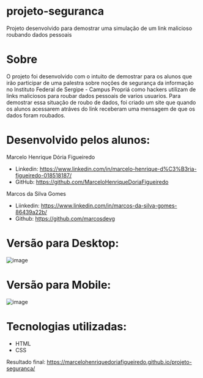 # projeto-seguranca
 Projeto desenvolvido para demostrar uma simulação de um link malicioso roubando dados pessoais
 
 # Sobre
 O projeto foi desenvolvido com o intuito de demostrar para os alunos que irão participar de uma palestra sobre noções de segurança da informação no Instituto Federal de Sergipe - Campus Propriá como hackers utilizam de links maliciosos para roubar dados pessoais de varios usuarios. Para demostrar essa situação de roubo de dados, foi criado um site que quando os alunos acessarem atráves do link receberam uma mensagem de que os dados foram roubados.
 
 # Desenvolvido pelos alunos:
 Marcelo Henrique Dória Figueiredo
 * Linkedin: https://www.linkedin.com/in/marcelo-henrique-d%C3%B3ria-figueiredo-018518187/
 * GitHub: https://github.com/MarceloHenriqueDoriaFigueiredo
 
 Marcos da Silva Gomes
 * Liinkedin: https://www.linkedin.com/in/marcos-da-silva-gomes-86439a22b/
 * Github: https://github.com/marcosdevg


# Versão para Desktop:
![image](https://user-images.githubusercontent.com/68343463/167401376-2b87dcb9-4b7f-4374-b047-9259e22c4404.png)

# Versão para Mobile:
![image](https://user-images.githubusercontent.com/68343463/167401780-cf73588a-9db9-4343-bc7d-8cc2e4477a5c.png)

# Tecnologias utilizadas:
* HTML
* CSS

Resultado final: https://marcelohenriquedoriafigueiredo.github.io/projeto-seguranca/
